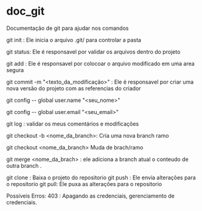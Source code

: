 # doc_git
Documentação de git para ajudar nos comandos

git init : Ele inicia o arquivo .git/ para controlar a pasta

git status: Ele é responsavel por validar os arquivos dentro do projeto

git add : Ele é responsavel por colocoar o arquivo modificado em uma area segura 

git commit -m "<texto_da_modificação>" : Ele é responsavel por criar uma nova versão do projeto com as referencias do criador

git config --  global user.name "<seu_nome>"

git config -- global user.email "<seu_email>"

git log : validar os meus comentários e modificações

git checkout -b <nome_da_branch>: Cria uma nova branch ramo

git checkout <nome_da_branch> Muda de brach/ramo

git merge <nome_da_brach> : ele adiciona a branch atual o conteudo de outra branch .

git clone <url>: Baixa o projeto do repositorio
git push : Ele envia alterações para o repositorio
git pull: Ele puxa as alterações para o repositorio

Possíveis Erros:
403 : Apagando as credenciais, gerenciamento de credenciais.
